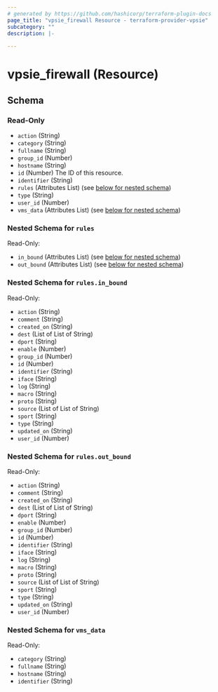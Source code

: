 ```yaml
---
# generated by https://github.com/hashicorp/terraform-plugin-docs
page_title: "vpsie_firewall Resource - terraform-provider-vpsie"
subcategory: ""
description: |-
  
---
```


# vpsie_firewall (Resource)





<!-- schema generated by tfplugindocs -->
## Schema

### Read-Only

- `action` (String)
- `category` (String)
- `fullname` (String)
- `group_id` (Number)
- `hostname` (String)
- `id` (Number) The ID of this resource.
- `identifier` (String)
- `rules` (Attributes List) (see [below for nested schema](#nestedatt--rules))
- `type` (String)
- `user_id` (Number)
- `vms_data` (Attributes List) (see [below for nested schema](#nestedatt--vms_data))

<a id="nestedatt--rules"></a>
### Nested Schema for `rules`

Read-Only:

- `in_bound` (Attributes List) (see [below for nested schema](#nestedatt--rules--in_bound))
- `out_bound` (Attributes List) (see [below for nested schema](#nestedatt--rules--out_bound))

<a id="nestedatt--rules--in_bound"></a>
### Nested Schema for `rules.in_bound`

Read-Only:

- `action` (String)
- `comment` (String)
- `created_on` (String)
- `dest` (List of List of String)
- `dport` (String)
- `enable` (Number)
- `group_id` (Number)
- `id` (Number)
- `identifier` (String)
- `iface` (String)
- `log` (String)
- `macro` (String)
- `proto` (String)
- `source` (List of List of String)
- `sport` (String)
- `type` (String)
- `updated_on` (String)
- `user_id` (Number)


<a id="nestedatt--rules--out_bound"></a>
### Nested Schema for `rules.out_bound`

Read-Only:

- `action` (String)
- `comment` (String)
- `created_on` (String)
- `dest` (List of List of String)
- `dport` (String)
- `enable` (Number)
- `group_id` (Number)
- `id` (Number)
- `identifier` (String)
- `iface` (String)
- `log` (String)
- `macro` (String)
- `proto` (String)
- `source` (List of List of String)
- `sport` (String)
- `type` (String)
- `updated_on` (String)
- `user_id` (Number)



<a id="nestedatt--vms_data"></a>
### Nested Schema for `vms_data`

Read-Only:

- `category` (String)
- `fullname` (String)
- `hostname` (String)
- `identifier` (String)
